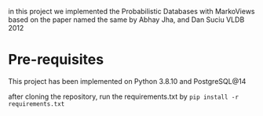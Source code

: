 in this project we implemented the Probabilistic Databases with MarkoViews 
based on the paper named the same by Abhay Jha, and Dan Suciu VLDB 2012

# Pre-requisites 
This project has been implemented on Python 3.8.10 and PostgreSQL@14

after cloning the repository, run the requirements.txt by 
`pip install -r requirements.txt`

